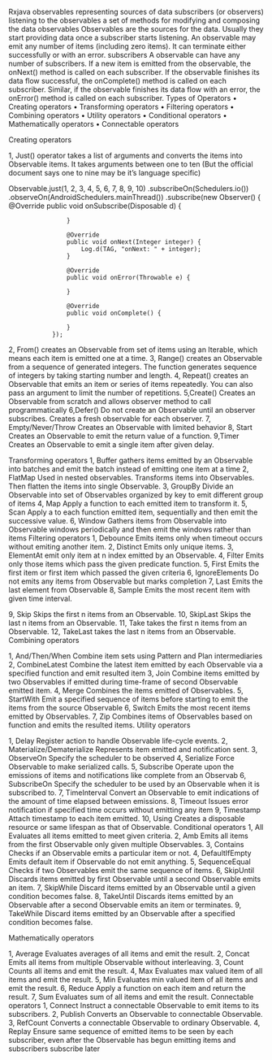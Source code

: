 Rxjava 
observables representing sources of data
subscribers (or observers) listening to the observables
a set of methods for modifying and composing the data
observables 
Observables are the sources for the data. Usually they start providing data once a subscriber starts listening. An observable may emit any number of items (including zero items). It can terminate either successfully or with an error. 
subscribers
              A observable can have any number of subscribers. If a new item is emitted from the                                           observable, the onNext() method is called on each subscriber. If the observable finishes its data flow successful, the onComplete() method is called on each subscriber. Similar, if the observable finishes its data flow with an error, the onError() method is called on each subscriber.
Types of Operators
•	Creating operators
•	Transforming operators
•	Filtering operators
•	Combining operators
•	Utility operators
•	Conditional operators
•	Mathematically operators
•	Connectable operators

Creating operators

1, Just()
 operator takes a list of arguments and converts the items into Observable items. It takes arguments between one to ten (But the official document says one to nine may be it’s language specific)

Observable.just(1, 2, 3, 4, 5, 6, 7, 8, 9, 10)
                .subscribeOn(Schedulers.io())
                .observeOn(AndroidSchedulers.mainThread())
                .subscribe(new Observer<Integer>() {
                    @Override
                    public void onSubscribe(Disposable d) {
 
                    }
 
                    @Override
                    public void onNext(Integer integer) {
                        Log.d(TAG, "onNext: " + integer);
                    }
 
                    @Override
                    public void onError(Throwable e) {
 
                    }
 
                    @Override
                    public void onComplete() {
 
                    }
                });

2, From()
 creates an Observable from set of items using an Iterable, which means each item is emitted one at a time.
3, Range() 
creates an Observable from a sequence of generated integers. The function generates sequence of integers by taking starting number and length.
4, Repeat() 
creates an Observable that emits an item or series of items repeatedly. You can also pass an argument to limit the number of repetitions.
5,Create() 
Creates an Observable from scratch and allows observer method to call programmatically
6,Defer() 
Do not create an Observable until an observer subscribes. Creates a fresh observable for each observer.
7, Empty/Never/Throw 
 Creates an Observable with limited behavior
8, Start 
Creates an Observable to emit the return value of a function.
9,Timer 
Creates an Observable to emit a single item after given delay.


Transforming operators
1, Buffer
 gathers items emitted by an Observable into batches and emit the batch instead of emitting one item at a time
2, FlatMap
 Used in nested observables. Transforms items into Observables. Then flatten the items into single Observable.
3, GroupBy
Divide an Observable into set of Observables organized by key to emit different group of items
4, Map
Apply a function to each emitted item to transform it.
5, Scan
Apply a to each function emitted item, sequentially and then emit the successive value.
6, Window 
Gathers items from Observable into Observable windows periodically and then emit the windows rather than items
Filtering operators
1, Debounce
Emits items only when timeout occurs without emiting another item.
2, Distinct
Emits only unique items.
3, ElementAt
emit only item at n index emitted by an Observable.
4, Filter
Emits only those items which pass the given predicate function.
5, First
Emits the first item or first item which passed the given criteria
6, IgnoreElements
Do not emits any items from Observable but marks completion
7, Last
Emits the last element from Observable
8, Sample
Emits the most recent item with given time interval.

9, Skip
Skips the first n items from an Observable.
10, SkipLast
Skips the last n items from an Observable.
11, Take
takes the first n items from an Observable.
12, TakeLast
takes the last n items from an Observable.
Combining operators

1, And/Then/When
 Combine item sets using Pattern and Plan intermediaries
2, CombineLatest
Combine the latest item emitted by each Observable via a specified function and emit resulted item
3, Join
Combine items emitted by two Observables if emitted during time-frame of second Observable emitted item.
4, Merge
Combines the items emitted of Observables.
5, StartWith
Emit a specified sequence of items before starting to emit the items from the source Observable
6, Switch
Emits the most recent items emitted by Observables.
7, Zip
Combines items of Observables based on function and emits the resulted items.
Utility operators

1, Delay
Register action to handle Observable life-cycle events.
2, Materialize/Dematerialize
Represents item emitted and notification sent.
3, ObserveOn
Specify the scheduler to be observed
4, Serialize
Force Observable to make serialized calls.
5, Subscribe
Operate upon the emissions of items and notifications like complete from an Observab
6, SubscribeOn
Specify the scheduler to be used by an Observable when it is subscribed to.
7, TimeInterval
Convert an Observable to emit indications of the amount of time elapsed between emissions.
8, Timeout
Issues error notification if specified time occurs without emitting any item
9, Timestamp
Attach timestamp to each item emitted.
10, Using
Creates a disposable resource or same lifespan as that of Observable.
Conditional operators
1, All
Evaluates all items emitted to meet given criteria.
2, Amb
Emits all items from the first Observable only given multiple Observables.
3, Contains
Checks if an Observable emits a particular item or not.
4, DefaultIfEmpty
Emits default item if Observable do not emit anything.
5, SequenceEqual
Checks if two Observables emit the same sequence of items.
6, SkipUntil
Discards items emitted by first Observable until a second Observable emits an item.
7, SkipWhile
Discard items emitted by an Observable until a given condition becomes false.
8, TakeUntil
Discards items emitted by an Observable after a second Observable emits an item or terminates.
9, TakeWhile
Discard items emitted by an Observable after a specified condition becomes false.

Mathematically operators

1, Average
Evaluates averages of all items and emit the result.
2, Concat
Emits all items from multiple Observable without interleaving.
3, Count
Counts all items and emit the result.
4, Max
Evaluates max valued item of all items and emit the result.
5, Min
Evaluates min valued item of all items and emit the result.
6, Reduce
Apply a function on each item and return the result.
7, Sum
Evaluates sum of all items and emit the result.
Connectable operators
1, Connect
Instruct a connectable Observable to emit items to its subscribers.
2, Publish
Converts an Observable to connectable Observable.
3, RefCount
Converts a connectable Observable to ordinary Observable.
4, Replay
Ensure same sequence of emitted items to be seen by each subscriber, even after the Observable has begun emitting items and subscribers subscribe later










































